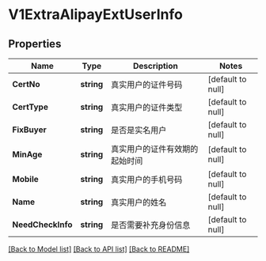 # V1ExtraAlipayExtUserInfo

## Properties
Name | Type | Description | Notes
------------ | ------------- | ------------- | -------------
**CertNo** | **string** | 真实用户的证件号码 | [default to null]
**CertType** | **string** | 真实用户的证件类型 | [default to null]
**FixBuyer** | **string** | 是否是实名用户 | [default to null]
**MinAge** | **string** | 真实用户的证件有效期的起始时间 | [default to null]
**Mobile** | **string** | 真实用户的手机号码 | [default to null]
**Name** | **string** | 真实用户的姓名 | [default to null]
**NeedCheckInfo** | **string** | 是否需要补充身份信息 | [default to null]

[[Back to Model list]](../README.md#documentation-for-models) [[Back to API list]](../README.md#documentation-for-api-endpoints) [[Back to README]](../README.md)


